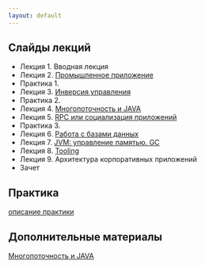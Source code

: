```yaml
---
layout: default
---
```


## Слайды лекций
* Лекция 1. Вводная лекция
* Лекция 2. [Промышленное приложение](lecture/lecture02.html)
* Практика 1. 
* Лекция 3. [Инверсия управления](lecture/lecture03.pdf)
* Практика 2.
* Лекция 4. [Многопоточность и JAVA](lecture/lecture04.html)
* Лекция 5. [RPC или социализация приложений](lecture/lecture05.html)
* Практика 3.
* Лекция 6. [Работа с базами данных](lecture/lecture06.pdf)
* Лекция 7. [JVM: управление памятью. GC](lecture/lecture07.pdf)
* Лекция 8. [Tooling](lecture/lecture08.pdf)
* Лекция 9. Архитектура корпоративных приложений
* Зачет

## Практика
[описание практики](doc/practice.md)


## Дополнительные материалы
[Многопоточность и JAVA](https://github.com/naumen-student/EnterpriseJavaCourse-a2019/tree/master/doc/JavaConcurrent/)
